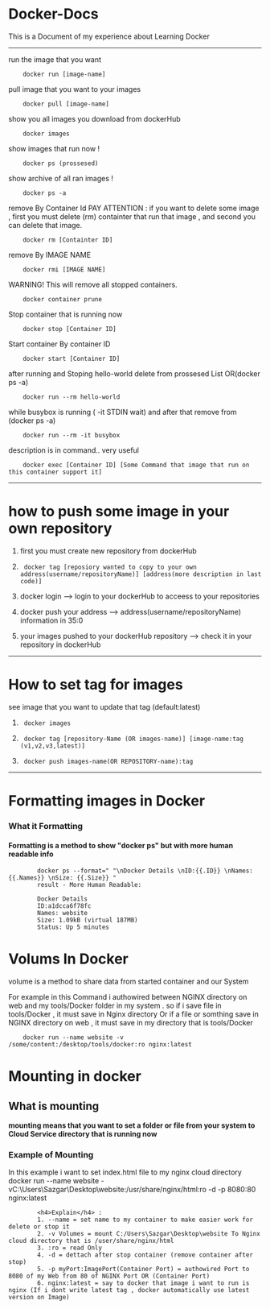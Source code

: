 # Docker-Docs
This is a Document of my experience about Learning Docker

----------------------------------------------------------------------------------------------------------------------------------------------------------------------------------------------------------------------------------------------------
run the image that you want 

		docker run [image-name] 
		

pull image that you want to your images

		docker pull [image-name]
		

show you all images you download from dockerHub

		docker images 
		
		
show images that run now !

		docker ps (prossesed)
		

show archive of all ran images !

		docker ps -a 
		
	
remove By Container Id
PAY ATTENTION : if you want to delete some image , first you must delete (rm) containter that run that image , and second you can delete that image. 

		docker rm [Containter ID] 
		
  
remove By IMAGE NAME

		docker rmi [IMAGE NAME]
		

WARNING! This will remove all stopped containers. 

		docker container prune  
		

Stop container that is running now

		docker stop [Container ID] 
		

Start container By container ID

		docker start [Container ID] 
		
		
after running and Stoping hello-world delete from prossesed List OR(docker ps -a)

		docker run --rm hello-world 
		

while busybox is running ( -it STDIN wait) and after that remove from (docker ps -a)

		docker run --rm -it busybox 
		

description is in command.. very useful

		docker exec [Container ID] [Some Command that image that run on this container support it] 



-------------------------------------------------------------------------------------------
<h1>how to push some image in your own repository</h1>


1. first you must create new repository from dockerHub 

2. 		docker tag [reposiory wanted to copy to your own address(username/repositoryName)] [address(more description in last code)]

3. docker login --> login to your dockerHub to acceess to your repositories

4. docker push your address --> address(username/repositoryName) information in 35:0

5. your images pushed to your dockerHub repository  --> check it in your repository in dockerHub

-------------------------------------------------------------------------------------------
<h1>How to set tag for images</h1>

see image that you want to update that tag (default:latest)
						
1. 		docker images 


2. 		docker tag [repository-Name (OR images-name)] [image-name:tag (v1,v2,v3,latest)]

3. 		docker push images-name(OR REPOSITORY-name):tag

----------------------------------------------------------------------------------------------

<h1>Formatting images in Docker</h1>

<h3><strong>What it Formatting</strong></h3>
		<h4>Formatting is a method to show "docker ps" but with more human readable info</h4>

			docker ps --format=" "\nDocker Details \nID:{{.ID}} \nNames: {{.Names}} \nSize: {{.Size}} "
			result - More Human Readable:
		    
			Docker Details
			ID:a1dcca6f78fc
			Names: website
			Size: 1.09kB (virtual 187MB)
			Status: Up 5 minutes
			
			
		
<h1>Volums In Docker </h1>

volume is a method to share data from started container and our System

For example in this Command i authowired between NGINX directory on web and my tools/Docker folder in my system . 
so if i save file in tools/Docker , it must save in Nginx directory Or if a file or somthing save in NGINX directory on web ,
it must save in my directory that is tools/Docker

		docker run --name website -v /some/content:/desktop/tools/docker:ro nginx:latest
		

<h1>Mounting in docker</h1>

<h2>What is mounting</h2>
<strong>mounting means that you want to set a folder or file from your system to Cloud Service directory that is running now</strong>

<h3>Example of Mounting</h3>
In this example i want to set index.html file to my nginx cloud directory
			docker run --name website -vC:\Users\Sazgar\Desktop\website:/usr/share/nginx/html:ro -d -p 8080:80 nginx:latest
			
			<h4>Explain</h4> :
			1. --name = set name to my container to make easier work for delete or stop it
			2. -v Volumes = mount C:/Users\Sazgar\Desktop\website To Nginx cloud directory that is /user/share/nginx/html
			3. :ro = read Only
			4. -d = dettach after stop container (remove container after stop)
			5. -p myPort:ImagePort(Container Port) = authowired Port to 8080 of my Web from 80 of NGINX Port OR (Container Port)
			6. nginx:latest = say to docker that image i want to run is nginx (If i dont write latest tag , docker automatically use latest version on Image)
